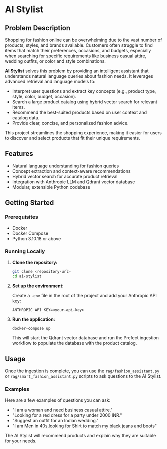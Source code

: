 # AI Stylist

## Problem Description

Shopping for fashion online can be overwhelming due to the vast number of products, styles, and brands available. Customers often struggle to find items that match their preferences, occasions, and budgets, especially when searching for specific requirements like business casual attire, wedding outfits, or color and style combinations.

**AI Stylist** solves this problem by providing an intelligent assistant that understands natural language queries about fashion needs. It leverages advanced retrieval and language models to:

- Interpret user questions and extract key concepts (e.g., product type, style, color, budget, occasion).
- Search a large product catalog using hybrid vector search for relevant items.
- Recommend the best-suited products based on user context and catalog data.
- Provide clear, concise, and personalized fashion advice.

This project streamlines the shopping experience, making it easier for users to discover and select products that fit their unique requirements.

## Features
- Natural language understanding for fashion queries
- Concept extraction and context-aware recommendations
- Hybrid vector search for accurate product retrieval
- Integration with Anthropic LLM and Qdrant vector database
- Modular, extensible Python codebase

## Getting Started

### Prerequisites

- Docker
- Docker Compose
- Python 3.10.18 or above

### Running Locally

1. **Clone the repository:**

   ```bash
   git clone <repository-url>
   cd ai-stylist
   ```

2. **Set up the environment:**

   Create a `.env` file in the root of the project and add your Anthropic API key:

   ```
   ANTHROPIC_API_KEY=<your-api-key>
   ```

3. **Run the application:**

   ```bash
   docker-compose up
   ```

   This will start the Qdrant vector database and run the Prefect ingestion workflow to populate the database with the product catalog.

## Usage

Once the ingestion is complete, you can use the `rag/fashion_assistant.py` or `rag/smart_fashion_assistant.py` scripts to ask questions to the AI Stylist.

### Examples

Here are a few examples of questions you can ask:

- "I am a woman and need business casual attire."
- "Looking for a red dress for a party under 2000 INR."
- "Suggest an outfit for an Indian wedding."
- "I am Men in 40s,looking for Shirt to match my black jeans and boots"

The AI Stylist will recommend products and explain why they are suitable for your needs.